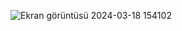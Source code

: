 ![Ekran görüntüsü 2024-03-18 154102](https://github.com/halils16/Bitirme-Projesi/assets/154876119/d99db0b3-94e0-41b7-a433-fce3fcfb67a4)
